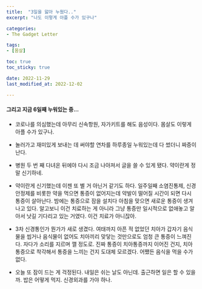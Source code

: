 ```yaml
---
title:  "3일을 앓아 누웠다.."
excerpt: "나도 이렇게 아플 수가 있구나"

categories:
- The Gadget Letter

tags:
- [몸살]

toc: true
toc_sticky: true

date: 2022-11-29
last_modified_at: 2022-12-02

---
```


#### 그리고 지금 6일째 누워있는 중...

- 코로나를 의심했는데 아무리 신속항원, 자가키트를 해도 음성이다. 몸살도 이렇게 아플 수가 있구나.

- 놀러가고 재미있게 보내는 데 써야할 연차를 하루종일 누워있는데 다 썼더니 짜증이 난다.

- 병원 두 번 째 다녀온 뒤에야 다시 조금 나아져서 글을 쓸 수 있게 됐다. 약이란게 정말 신기하네.

- 약이란게 신기했는데 이젠 또 별 거 아닌거 같기도 하다. 일주일째 소염진통제, 신경안정제를 비롯한 약을 먹으면 통증이 없어지는데 약발이 떨어질 시간이 되면 다시 통증이 살아난다. 밤에는 통증으로 잠을 설치다 아침을 맞으면 새로운 통증이 생겨나고 있다. 알고보니 이건 치료하는 게 아니라 그냥 통증만 일시적으로 없애놓고 알아서 낫길 기다리고 있는 거였다. 이건 치료가 아니잖아.

- 3차 신경통인가 뭔가가 새로 생겼다. 여태까지 아픈 적 없었던 치아가 갑자기 음식물을 씹거나 음식물이 없어도 치아끼리 맞닿는 것만으로도 엄청 큰 통증이 느껴진다. 자다가 소리를 지르며 깰 정도로. 진짜 통증이 치아통증까지 이어진 건지, 치아통증으로 착각해서 통증을 느끼는 건지 도대체 모르겠다. 어쨌든 음식을 먹을 수가 없다.

- 오늘 또 잠이 드는 게 걱정된다. 내일은 쉬는 날도 아닌데. 출근하면 일은 할 수 있을까. 밥은 어떻게 먹지. 신경외과를 가야 하나.